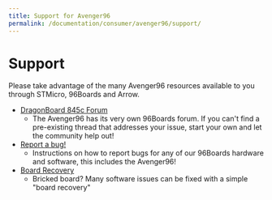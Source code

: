 ```yaml
---
title: Support for Avenger96
permalink: /documentation/consumer/avenger96/support/
---
```

# Support

Please take advantage of the many Avenger96 resources available to you through STMicro, 96Boards and Arrow.

- [DragonBoard 845c Forum](https://discuss.96boards.org/c/products/avenger96)
   - The Avenger96 has its very own 96Boards forum. If you can't find a pre-existing thread that addresses your issue, start your own and let the community help out!
- [Report a bug!](../../../Extras/Report_a_bug.md)
   - Instructions on how to report bugs for any of our 96Boards hardware and software, this includes the Avenger96!
- [Board Recovery](../installation/board-recovery.md)
   - Bricked board? Many software issues can be fixed with a simple "board recovery"
